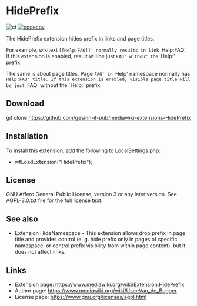 # HidePrefix

![ci](https://github.com/gesinn-it-pub/mediawiki-extensions-HidePrefix/actions/workflows/ci.yml/badge.svg)
[![codecov](https://codecov.io/github/gesinn-it-pub/mediawiki-extensions-HidePrefix/branch/master/graph/badge.svg?token=pdUWtEQ8rB)](https://codecov.io/github/gesinn-it-pub/mediawiki-extensions-HidePrefix)

The HidePrefix extension hides prefix in links and page titles.

For example, wikitext `[[Help:FAQ]]' normally results in link `Help:FAQ'. If this extension is
enabled, result will be just `FAQ' without the `Help:' prefix.

The same is about page titles. Page `FAQ' in `Help' namespace normally has `Help:FAQ' title. If this
extension is enabled, visible page title will be just `FAQ' without the `Help:' prefix.

## Download

 git clone https://github.com/gesinn-it-pub/mediawiki-extensions-HidePrefix

## Installation

To install this extension, add the following to LocalSettings.php:

- wfLoadExtension("HidePrefix");

## License

GNU Affero General Public License, version 3 or any later version. See AGPL-3.0.txt file for the
full license text.

## See also

*   Extension HideNamespace - This extension allows drop prefix in page title and provides control
    (e. g. hide prefix only in pages of specific namespace, or control prefix visibility from within
    page content), but it does not affect links.

## Links

* Extension page: https://www.mediawiki.org/wiki/Extension:HidePrefix
* Author page:    https://www.mediawiki.org/wiki/User:Van_de_Bugger
* License page:   https://www.gnu.org/licenses/agpl.html
